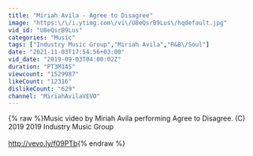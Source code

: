 ```yaml
---
title: "Miriah Avila - Agree to Disagree"
image: "https:\/\/i.ytimg.com\/vi\/U8eQsrB9Lus\/hqdefault.jpg"
vid_id: "U8eQsrB9Lus"
categories: "Music"
tags: ["Industry Music Group","Miriah Avila","R&B\/Soul"]
date: "2021-11-03T17:54:56+03:00"
vid_date: "2019-09-03T04:00:02Z"
duration: "PT3M14S"
viewcount: "1529987"
likeCount: "12316"
dislikeCount: "629"
channel: "MiriahAvilaVEVO"
---
```

{% raw %}Music video by Miriah Avila performing Agree to Disagree. (C) 2019 2019 Industry Music Group<br /><br /><a rel="nofollow" target="blank" href="http://vevo.ly/f09PTb">http://vevo.ly/f09PTb</a>{% endraw %}
